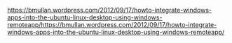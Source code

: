 https://bmullan.wordpress.com/2012/09/17/howto-integrate-windows-apps-into-the-ubuntu-linux-desktop-using-windows-remoteapp/https://bmullan.wordpress.com/2012/09/17/howto-integrate-windows-apps-into-the-ubuntu-linux-desktop-using-windows-remoteapp/
